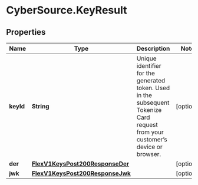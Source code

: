 # CyberSource.KeyResult

## Properties
Name | Type | Description | Notes
------------ | ------------- | ------------- | -------------
**keyId** | **String** | Unique identifier for the generated token. Used in the subsequent Tokenize Card request from your customer’s device or browser. | [optional] 
**der** | [**FlexV1KeysPost200ResponseDer**](FlexV1KeysPost200ResponseDer.md) |  | [optional] 
**jwk** | [**FlexV1KeysPost200ResponseJwk**](FlexV1KeysPost200ResponseJwk.md) |  | [optional] 


